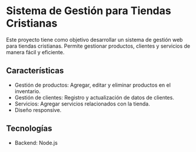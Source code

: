# Sistema de Gestión para Tiendas Cristianas

Este proyecto tiene como objetivo desarrollar un sistema de gestión web para tiendas cristianas. Permite gestionar productos, clientes y servicios de manera fácil y eficiente.

## Características

- Gestión de productos: Agregar, editar y eliminar productos en el inventario.
- Gestión de clientes: Registro y actualización de datos de clientes.
- Servicios: Agregar servicios relacionados con la tienda.
- Diseño responsive.

## Tecnologías

- Backend: Node.js
